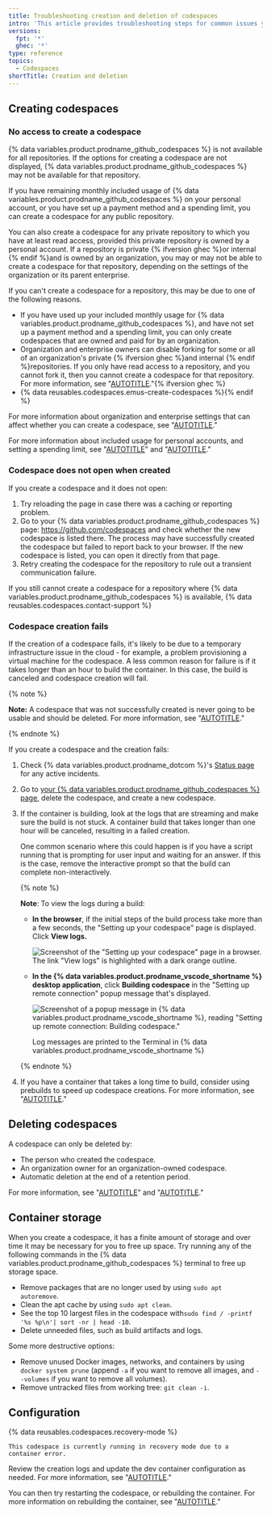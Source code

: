 ```yaml
---
title: Troubleshooting creation and deletion of codespaces
intro: 'This article provides troubleshooting steps for common issues you may experience when creating or deleting a codespace, including storage and configuration issues.'
versions:
  fpt: '*'
  ghec: '*'
type: reference
topics:
  - Codespaces
shortTitle: Creation and deletion
---
```


## Creating codespaces

### No access to create a codespace
{% data variables.product.prodname_github_codespaces %} is not available for all repositories. If the options for creating a codespace are not displayed, {% data variables.product.prodname_github_codespaces %} may not be available for that repository.

If you have remaining monthly included usage of {% data variables.product.prodname_github_codespaces %} on your personal account, or you have set up a payment method and a spending limit, you can create a codespace for any public repository.

You can also create a codespace for any private repository to which you have at least read access, provided this private repository is owned by a personal account. If a repository is private {% ifversion ghec %}or internal {% endif %}and is owned by an organization, you may or may not be able to create a codespace for that repository, depending on the settings of the organization or its parent enterprise.

If you can't create a codespace for a repository, this may be due to one of the following reasons.
- If you have used up your included monthly usage for {% data variables.product.prodname_github_codespaces %}, and have not set up a payment method and a spending limit, you can only create codespaces that are owned and paid for by an organization.
- Organization and enterprise owners can disable forking for some or all of an organization's private {% ifversion ghec %}and internal {% endif %}repositories. If you only have read access to a repository, and you cannot fork it, then you cannot create a codespace for that repository. For more information, see "[AUTOTITLE](/organizations/managing-organization-settings/managing-the-forking-policy-for-your-organization)."{% ifversion ghec %}
- {% data reusables.codespaces.emus-create-codespaces %}{% endif %}

For more information about organization and enterprise settings that can affect whether you can create a codespace, see "[AUTOTITLE](/codespaces/managing-codespaces-for-your-organization/enabling-github-codespaces-for-your-organization)."

For more information about included usage for personal accounts, and setting a spending limit, see "[AUTOTITLE](/free-pro-team@latest/billing/managing-billing-for-github-codespaces/about-billing-for-github-codespaces)" and "[AUTOTITLE](/billing/managing-billing-for-github-codespaces/managing-the-spending-limit-for-github-codespaces)."

### Codespace does not open when created

If you create a codespace and it does not open:

1. Try reloading the page in case there was a caching or reporting problem.
2. Go to your {% data variables.product.prodname_github_codespaces %} page: https://github.com/codespaces and check whether the new codespace is listed there. The process may have successfully created the codespace but failed to report back to your browser. If the new codespace is listed, you can open it directly from that page.
3. Retry creating the codespace for the repository to rule out a transient communication failure.

If you still cannot create a codespace for a repository where {% data variables.product.prodname_github_codespaces %} is available, {% data reusables.codespaces.contact-support %}

### Codespace creation fails

If the creation of a codespace fails, it's likely to be due to a temporary infrastructure issue in the cloud - for example, a problem provisioning a virtual machine for the codespace. A less common reason for failure is if it takes longer than an hour to build the container. In this case, the build is canceled and codespace creation will fail.

{% note %}

**Note:** A codespace that was not successfully created is never going to be usable and should be deleted. For more information, see "[AUTOTITLE](/codespaces/developing-in-codespaces/deleting-a-codespace)."

{% endnote %}

If you create a codespace and the creation fails:

1. Check {% data variables.product.prodname_dotcom %}'s [Status page](https://githubstatus.com) for any active incidents.
1. Go to [your {% data variables.product.prodname_github_codespaces %} page](https://github.com/codespaces), delete the codespace, and create a new codespace.
1. If the container is building, look at the logs that are streaming and make sure the build is not stuck. A container build that takes longer than one hour will be canceled, resulting in a failed creation.

   One common scenario where this could happen is if you have a script running that is prompting for user input and waiting for an answer. If this is the case, remove the interactive prompt so that the build can complete non-interactively.

   {% note %}

   **Note**: To view the logs during a build:
   - **In the browser**, if the initial steps of the build process take more than a few seconds, the "Setting up your codespace" page is displayed. Click **View logs.**

     ![Screenshot of the "Setting up your codespace" page in a browser. The link "View logs" is highlighted with a dark orange outline.](/assets/images/help/codespaces/web-ui-view-logs.png)

   - **In the {% data variables.product.prodname_vscode_shortname %} desktop application**, click **Building codespace** in the "Setting up remote connection" popup message that's displayed.

     ![Screenshot of a popup message in {% data variables.product.prodname_vscode_shortname %}, reading "Setting up remote connection: Building codespace."](/assets/images/help/codespaces/vs-code-building-codespace.png)

     Log messages are printed to the Terminal in {% data variables.product.prodname_vscode_shortname %}

    {% endnote %}
2. If you have a container that takes a long time to build, consider using prebuilds to speed up codespace creations. For more information, see "[AUTOTITLE](/codespaces/prebuilding-your-codespaces/configuring-prebuilds#configuring-prebuilds)."

## Deleting codespaces

A codespace can only be deleted by:
- The person who created the codespace.
- An organization owner for an organization-owned codespace.
- Automatic deletion at the end of a retention period.

For more information, see "[AUTOTITLE](/codespaces/developing-in-codespaces/deleting-a-codespace)" and "[AUTOTITLE](/codespaces/customizing-your-codespace/configuring-automatic-deletion-of-your-codespaces)."

## Container storage

When you create a codespace, it has a finite amount of storage and over time it may be necessary for you to free up space. Try running any of the following commands in the {% data variables.product.prodname_github_codespaces %} terminal to free up storage space.

- Remove packages that are no longer used by using `sudo apt autoremove`.
- Clean the apt cache by using `sudo apt clean`.
- See the top 10 largest files in the codespace with`sudo find / -printf '%s %p\n'| sort -nr | head -10`.
- Delete unneeded files, such as build artifacts and logs.

Some more destructive options:

- Remove unused Docker images, networks, and containers by using `docker system prune` (append `-a` if you want to remove all images, and `--volumes` if you want to remove all volumes).
- Remove untracked files from working tree: `git clean -i`.

## Configuration

{% data reusables.codespaces.recovery-mode %}

```
This codespace is currently running in recovery mode due to a container error.
```
Review the creation logs and update the dev container configuration as needed. For more information, see "[AUTOTITLE](/codespaces/troubleshooting/github-codespaces-logs)."

You can then try restarting the codespace, or rebuilding the container. For more information on rebuilding the container, see "[AUTOTITLE](/codespaces/setting-up-your-project-for-codespaces/adding-a-dev-container-configuration/introduction-to-dev-containers#applying-configuration-changes-to-a-codespace)."
